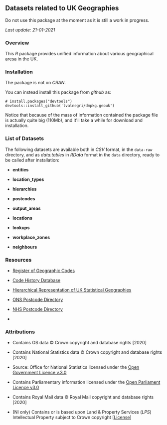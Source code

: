 ## Datasets related to UK Geographies

Do not use this package at the moment as it is still a work in progress.

*Last update: 21-01-2021*

### Overview
This *R* package provides unified information about various geographical aresa in the UK.

### Installation
The package is not on *CRAN*. 

You can instead install this package from *github* as:
```
# install.packages("devtools")
devtools::install_github('lvalnegri/dmpkg.geouk')
```

Notice that because of the mass of information contained the package file is actually quite big (110Mb), and it'll take a while for download and installation.

### List of Datasets

The following datasets are available both in *CSV* format, in the `data-raw` directory, and as *data.tables* in *RData* format in the `data` directory, ready to be called after installation:

 - **entities**
 
 - **location_types**
 
 - **hierarchies** 
 
 - **postcodes**
 
 - **output_areas**
 
 - **locations** 
 
 - **lookups**
 
 - **workplace_zones**
 
 - **neighbours** 


### Resources

 - [Register of Geographic Codes](https://geoportal.statistics.gov.uk/search?collection=Dataset&sort=-created&tags=all(PRD_RGC))
 
 - [Code History Database](https://geoportal.statistics.gov.uk/search?collection=Dataset&sort=-created&tags=all(PRD_CHD))
 
 - [Hierarchical Representation of UK Statistical Geographies]()

 - [ONS Postcode Directory](https://geoportal.statistics.gov.uk/search?collection=Dataset&sort=-created&tags=all(PRD_ONSPD))

 - [NHS Postcode Directory](https://geoportal.statistics.gov.uk/search?collection=Dataset&sort=-created&tags=all(PRD_NHSPD))

 - 


### Attributions

 - Contains OS data © Crown copyright and database rights [2020] 
 
 - Contains National Statistics data © Crown copyright and database rights [2020] 
 
 - Source: Office for National Statistics licensed under the [Open Government Licence v.3.0](http://www.nationalarchives.gov.uk/doc/open-government-licence/version/3/)

 - Contains Parliamentary information licensed under the [Open Parliament Licence v3.0](https://www.parliament.uk/site-information/copyright/open-parliament-licence/)

 - Contains Royal Mail data © Royal Mail copyright and database rights [2020] 

 - (NI only) Contains or is based upon Land & Property Services (*LPS*) Intellectual Property subject to Crown copyright [[License](https://www.ons.gov.uk/file?uri=/methodology/geography/licences/lpsenduserlicenceoct11_tcm77-278044.doc)]
